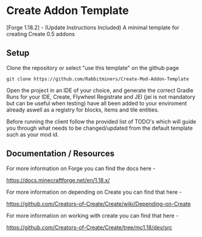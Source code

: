 # Create Addon Template
[Forge 1.18.2] - (Update Instructions Included) A minimal template for creating Create 0.5 addons

## Setup

Clone the repository or select "use this template" on the github page
```
git clone https://github.com/Rabbitminers/Create-Mod-Addon-Template
```
Open the project in an IDE of your choice, and generate the correct Gradle Runs for your IDE, Create, Flywheel
Registrate and JEI (jei is not mandatory but can be useful when testing) have all been added to your enviroment already
aswell as a registry for blocks, items and tile entities.

Before running the client follow the provided list of TODO's which will guide you through what needs to be changed/updated
from the default template such as your mod id.

## Documentation / Resources

For more information on Forge you can find the docs here -

https://docs.minecraftforge.net/en/1.18.x/

For more information on depending on Create you can find that here -

https://github.com/Creators-of-Create/Create/wiki/Depending-on-Create

For more information on working with create you can find that here -

https://github.com/Creators-of-Create/Create/tree/mc1.18/dev/src
